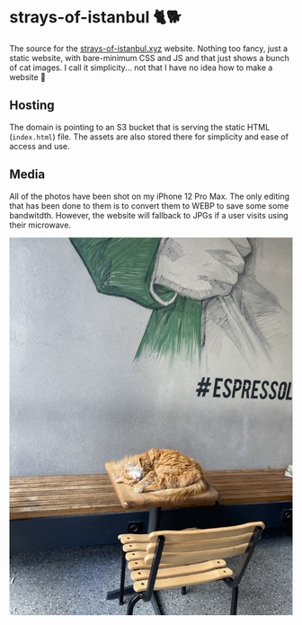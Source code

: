 # strays-of-istanbul 🐈🐕
The source for the [strays-of-istanbul.xyz](https://strays-of-istanbul.xyz) website. Nothing too fancy, just a static website, with bare-minimum CSS and JS and that just shows a bunch of cat images. I call it simplicity... not that I have no idea how to make a website 🤫

## Hosting
The domain is pointing to an S3 bucket that is serving the static HTML (`index.html`) file. The assets are also stored there for simplicity and ease of access and use.

## Media
All of the photos have been shot on my iPhone 12 Pro Max. The only editing that has been done to them is to convert them to WEBP to save some some bandwitdth. However, the website will fallback to JPGs if a user visits using their microwave.

<p align="center">
    <img src="./front.webp" />
</p>
